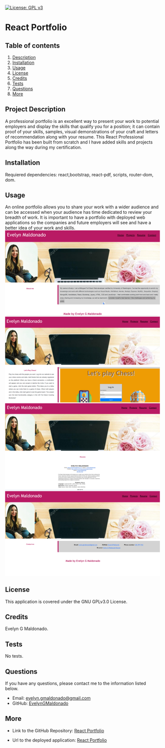 [![License: GPL v3](https://img.shields.io/badge/License-GPLv3-blue.svg)](https://opensource.org/licenses/gpl-3.0)


# React Portfolio

## Table of contents
1. [Description](#description)
2. [Installation](#installation)
3. [Usage](#usage)
4. [License](#license)
5. [Credits](#credits)
6. [Tests](#tests)
7. [Questions](#questions)
8. [More](#more)

<h2 id="description"> Project Description </h2>
A professional portfolio is an excellent way to present your work to potential employers and display the skills that qualify you for a position; it can contain proof of your skills, samples, visual demonstrations of your craft and letters of recommendation along with your resume. This React Professional Portfolio has been built from scratch and I have added skills and projects along the way during my certification.

## Installation 
Requiered dependencies: react,bootstrap, react-pdf, scripts, router-dom, dom.

## Usage 
An online portfolio allows you to share your work with a wider audience and can be accessed when your audience has time dedicated to review your breadth of work. It is important to have a portfolio with deployed web applications so the companies and future employers will see and have a better idea of your work and skills.
![Evelyn React Portfolio - Home page".](./src/assets/port1.png)
![Evelyn React Portfolio - Projects page".](./src/assets/porf2.png)
![Evelyn React Portfolio - Resume page".](./src/assets/proj3.png)
![Evelyn React Portfolio - Contact page".](./src/assets/proj4.png)

## License 
This application is covered under the GNU GPLv3.0 License.

## Credits 
Evelyn G Maldonado.

## Tests 
No tests.

## Questions 
If you have any questions, please contact me to the information listed below.

* Email: evelyn.gmaldonado@gmail.com
* GitHub: [EvelynGMaldonado](https://github.com/EvelynGMaldonado)

## More

* Link to the GitHub Repository:
[React Portfolio](https://github.com/EvelynGMaldonado/evelyngm_portfolio)

* Url to the deployed application:
[React Portfolio](https://evelyngmaldonado-portfolio.herokuapp.com/)

